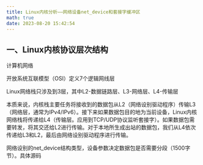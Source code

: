 ```yaml
---
title: Linux内核分析——网络设备net_device和套接字缓冲区
math: true
date: 2023-08-20 15:42:54
---
```


## 一、Linux内核协议层次结构

计算机网络

开放系统互联模型（OSI）定义7个逻辑网线层

Linux网络栈只涉及到3层，其中L2-数据链路层、L3-网络层、L4-传输层

本质来说，内核栈主要任务将接收到的数据包从L2（网络设别驱动程序）传输L3（网络层，通常为IPv4/IPv6）。接下来如果数据包目的地为当前设备，Linux内核网络栈将传递给L4（传输层。应用到TCP/UDP协议监听套接字）。如果数据包需要转发，将其交还给L2进行传输。对于本地所生成出站的数据包，我们从L4依次传递给L3和L2，最后由网络设别驱动程序进行传输。

网络设别的net_device结构类型，设备参数决定数据包是否需要分段（1500字节）。具体源码
